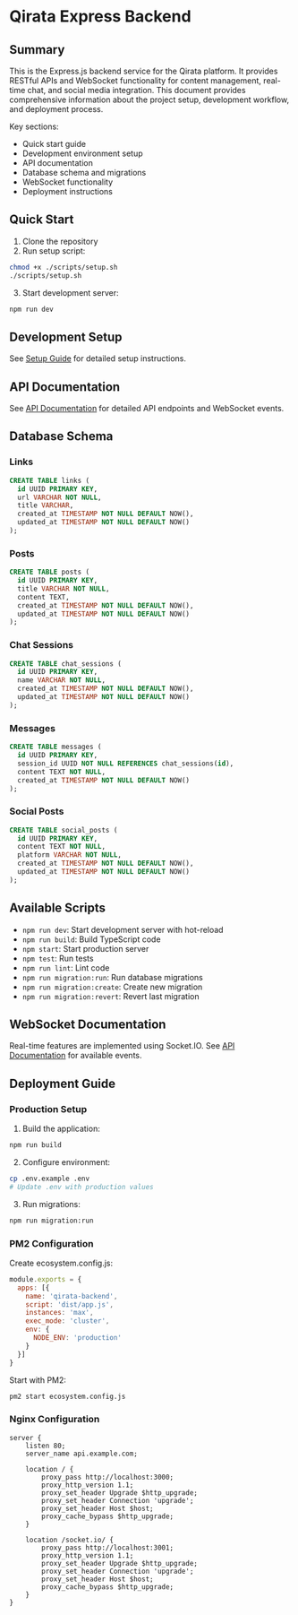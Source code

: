 # Qirata Express Backend

## Summary
This is the Express.js backend service for the Qirata platform. It provides RESTful APIs and WebSocket functionality for content management, real-time chat, and social media integration. This document provides comprehensive information about the project setup, development workflow, and deployment process.

Key sections:
- Quick start guide
- Development environment setup
- API documentation
- Database schema and migrations
- WebSocket functionality
- Deployment instructions

## Quick Start

1. Clone the repository
2. Run setup script:
```bash
chmod +x ./scripts/setup.sh
./scripts/setup.sh
```

3. Start development server:
```bash
npm run dev
```

## Development Setup

See [Setup Guide](./docs/SETUP.md) for detailed setup instructions.

## API Documentation

See [API Documentation](./docs/API.md) for detailed API endpoints and WebSocket events.

## Database Schema

### Links
```sql
CREATE TABLE links (
  id UUID PRIMARY KEY,
  url VARCHAR NOT NULL,
  title VARCHAR,
  created_at TIMESTAMP NOT NULL DEFAULT NOW(),
  updated_at TIMESTAMP NOT NULL DEFAULT NOW()
);
```

### Posts
```sql
CREATE TABLE posts (
  id UUID PRIMARY KEY,
  title VARCHAR NOT NULL,
  content TEXT,
  created_at TIMESTAMP NOT NULL DEFAULT NOW(),
  updated_at TIMESTAMP NOT NULL DEFAULT NOW()
);
```

### Chat Sessions
```sql
CREATE TABLE chat_sessions (
  id UUID PRIMARY KEY,
  name VARCHAR NOT NULL,
  created_at TIMESTAMP NOT NULL DEFAULT NOW(),
  updated_at TIMESTAMP NOT NULL DEFAULT NOW()
);
```

### Messages
```sql
CREATE TABLE messages (
  id UUID PRIMARY KEY,
  session_id UUID NOT NULL REFERENCES chat_sessions(id),
  content TEXT NOT NULL,
  created_at TIMESTAMP NOT NULL DEFAULT NOW()
);
```

### Social Posts
```sql
CREATE TABLE social_posts (
  id UUID PRIMARY KEY,
  content TEXT NOT NULL,
  platform VARCHAR NOT NULL,
  created_at TIMESTAMP NOT NULL DEFAULT NOW(),
  updated_at TIMESTAMP NOT NULL DEFAULT NOW()
);
```

## Available Scripts

- `npm run dev`: Start development server with hot-reload
- `npm run build`: Build TypeScript code
- `npm start`: Start production server
- `npm test`: Run tests
- `npm run lint`: Lint code
- `npm run migration:run`: Run database migrations
- `npm run migration:create`: Create new migration
- `npm run migration:revert`: Revert last migration

## WebSocket Documentation

Real-time features are implemented using Socket.IO. See [API Documentation](./docs/API.md#websocket-events) for available events.

## Deployment Guide

### Production Setup

1. Build the application:
```bash
npm run build
```

2. Configure environment:
```bash
cp .env.example .env
# Update .env with production values
```

3. Run migrations:
```bash
npm run migration:run
```

### PM2 Configuration

Create ecosystem.config.js:
```javascript
module.exports = {
  apps: [{
    name: 'qirata-backend',
    script: 'dist/app.js',
    instances: 'max',
    exec_mode: 'cluster',
    env: {
      NODE_ENV: 'production'
    }
  }]
}
```

Start with PM2:
```bash
pm2 start ecosystem.config.js
```

### Nginx Configuration

```nginx
server {
    listen 80;
    server_name api.example.com;

    location / {
        proxy_pass http://localhost:3000;
        proxy_http_version 1.1;
        proxy_set_header Upgrade $http_upgrade;
        proxy_set_header Connection 'upgrade';
        proxy_set_header Host $host;
        proxy_cache_bypass $http_upgrade;
    }

    location /socket.io/ {
        proxy_pass http://localhost:3001;
        proxy_http_version 1.1;
        proxy_set_header Upgrade $http_upgrade;
        proxy_set_header Connection 'upgrade';
        proxy_set_header Host $host;
        proxy_cache_bypass $http_upgrade;
    }
}